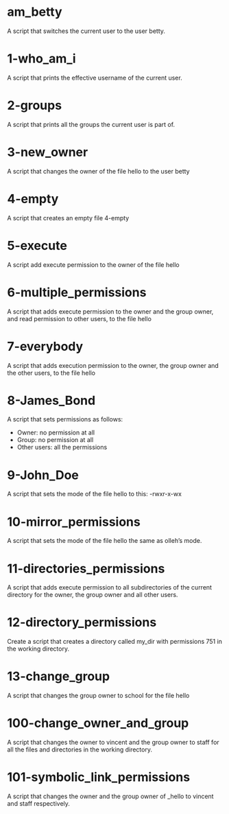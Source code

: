 # am_betty
A script that switches the current user to the user betty.

# 1-who_am_i
A script that prints the effective username of the current user.

# 2-groups
A script that prints all the groups the current user is part of.

# 3-new_owner
A script that changes the owner of the file hello to the user betty

# 4-empty
A script that creates an empty file 4-empty

# 5-execute
A script add execute permission to the owner of the file hello

# 6-multiple_permissions
A script that adds execute permission to the owner and the group owner, and read permission to other users, to the file hello

# 7-everybody
A script that adds execution permission to the owner, the group owner and the other users, to the file hello

# 8-James_Bond
A script that sets permissions as follows:
* Owner: no permission at all
* Group: no permission at all
* Other users: all the permissions

# 9-John_Doe
A script that sets the mode of the file hello to this: -rwxr-x-wx 

# 10-mirror_permissions
A script that sets the mode of the file hello the same as olleh’s mode.

# 11-directories_permissions
A script that adds execute permission to all subdirectories of the current directory for the owner, the group owner and all other users. 

# 12-directory_permissions
Create a script that creates a directory called my_dir with permissions 751 in the working directory.

# 13-change_group
A script that changes the group owner to school for the file hello

# 100-change_owner_and_group
A script that changes the owner to vincent and the group owner to staff for all the files and directories in the working directory.
# 101-symbolic_link_permissions
A script that changes the owner and the group owner of _hello to vincent and staff respectively.
